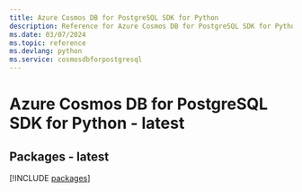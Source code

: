 ```yaml
---
title: Azure Cosmos DB for PostgreSQL SDK for Python
description: Reference for Azure Cosmos DB for PostgreSQL SDK for Python
ms.date: 03/07/2024
ms.topic: reference
ms.devlang: python
ms.service: cosmosdbforpostgresql
---
```

# Azure Cosmos DB for PostgreSQL SDK for Python - latest
## Packages - latest
[!INCLUDE [packages](cosmos-db-for-postgresql-index.md)]
